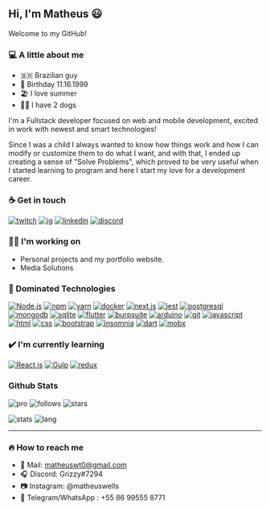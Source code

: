 
 
## Hi, I'm Matheus 😃

Welcome to my GitHub!

### 💻 A little about me
 - 🇧🇷 Brazilian guy 
 - 👶 Birthday 11.16.1999
 - 🏖️ I love summer
 - 🐩🐶 I have 2 dogs

I'm a Fullstack developer focused on web and mobile development, excited in work with newest and smart technologies!

  Since I was a child I always wanted to know how things work and how I can modify or customize them to do what I want, and with that, I ended up creating a sense of "Solve Problems", which proved to be very useful when I started learning to program and here I start my love for a development career.

### ☕ Get in touch

[![twitch](https://img.shields.io/twitch/status/grizzyrp?style=for-the-badge)](https://twitch.tv/grizzyrp)
[![ig](https://img.shields.io/badge/-Instagram-red?style=for-the-badge&logo=instagram&logoColor=white)](https://instagram.com/matheuswells)
[![linkedin](https://img.shields.io/badge/-Linkedin-blue?style=for-the-badge&logo=linkedin&logoColor=white)](https://www.linkedin.com/in/matheuscoutinho-dev/)
[![discord](https://img.shields.io/badge/-Discord-grey?style=for-the-badge&logo=discord&logoColor=white)](https://discord.gg/EEPMtv8)



###  👨‍💻 I'm working on
 - Personal projects and my portfolio website. 
 - Media Solutions


### 📁 Dominated Technologies

[![Node.js](https://img.shields.io/badge/-Node.js-green?style=for-the-badge&logo=node.js&logoColor=white)](https://nodejs.org/en/) [![npm](https://img.shields.io/badge/-NPM-black?style=for-the-badge&logo=npm&logoColor=white)](https://www.npmjs.com) [![yarn](https://img.shields.io/badge/-Yarn-grey?style=for-the-badge&logo=yarn&logoColor=#2C8EBB)](https://yarnpkg.com) [![docker](https://img.shields.io/badge/-Docker-blue?style=for-the-badge&logo=docker&logoColor=white)](https://www.docker.com)  [![next.js](https://img.shields.io/badge/-Next.js-black?style=for-the-badge&logo=next.js&logoColor=white)](https://nextjs.org) [![jest](https://img.shields.io/badge/-Jest-red?style=for-the-badge&logo=jest&logoColor=white)](https://jestjs.io) [![postgresql](https://img.shields.io/badge/-Postgresql-blue?style=for-the-badge&logo=postgresql&logoColor=white)](https://www.postgresql.org) [![mongodb](https://img.shields.io/badge/-Mongodb-darkgreen?style=for-the-badge&logo=mongodb&logoColor=white)](https://www.mongodb.com) [![sqlite](https://img.shields.io/badge/-Sqlite-darkblue?style=for-the-badge&logo=sqlite&logoColor=white)](https://www.sqlite.org/) [![flutter](https://img.shields.io/badge/-Flutter-blue?style=for-the-badge&logo=flutter&logoColor=white)](https://flutter.dev) [![burpsuite](https://img.shields.io/badge/-Burpsuite-darkred?style=for-the-badge&logo=burp&logoColor=white)](https://portswigger.net/burp) [![arduino](https://img.shields.io/badge/-Arduino-blue?style=for-the-badge&logo=arduino&logoColor=white)](https://www.arduino.cc) [![git](https://img.shields.io/badge/-Git-red?style=for-the-badge&logo=git&logoColor=white)](https://git-scm.com) [![javascript](https://img.shields.io/badge/-JavaScript-yellow?style=for-the-badge&logo=javascript&logoColor=white)](https://www.javascript.com) [![html](https://img.shields.io/badge/-HTML5-red?style=for-the-badge&logo=html&logoColor=white)](https://developer.mozilla.org/en-US/docs/Web/HTML) [![css](https://img.shields.io/badge/-CSS3-darkblue?style=for-the-badge&logo=css3&logoColor=white)](https://developer.mozilla.org/en-US/docs/Web/CSS) [![bootstrap](https://img.shields.io/badge/-Bootstrap-purple?style=for-the-badge&logo=bootstrap&logoColor=white)](https://getbootstrap.com) [![insomnia](https://img.shields.io/badge/-Insomnia-blueviolet?style=for-the-badge&logo=insomnia&logoColor=white)](https://insomnia.rest) [![dart](https://img.shields.io/badge/-Dart-blue?style=for-the-badge&logo=dart&logoColor=white)](https://dart.dev) [![mobx](https://img.shields.io/badge/-MobX-orange?style=for-the-badge&logo=mobx&logoColor=white)](https://pub.dev/packages/mobx)

### ✔️ I'm currently learning

[![React.js](https://img.shields.io/badge/-React.js-blue?style=for-the-badge&logo=react&logoColor=white)](https://reactjs.org) [![Gulp](https://img.shields.io/badge/-Gulp-red?style=for-the-badge&logo=gulp&logoColor=white)](https://gulpjs.com) [![redux](https://img.shields.io/badge/-Redux-blueviolet?style=for-the-badge&logo=redux&logoColor=white)](https://redux.js.org)

### Github Stats
 ![pro](https://img.shields.io/badge/-PRO-blueviolet?style=for-the-badge&logo=github) ![follows](https://img.shields.io/github/followers/matheuswells?style=for-the-badge) ![stars](https://img.shields.io/github/stars/matheuswells?style=for-the-badge) 
 
 ![stats](https://github-readme-stats.vercel.app/api?username=matheuswells&show_icons=true&theme=light)
 ![lang](https://github-readme-stats.vercel.app/api/top-langs/?username=matheuswells&layout=compact&theme=light)
 
---

### 🔥 How to reach me
 - 📧 Mail: matheuswt0@gmail.com
 - 🎧 Discord: Grizzy#7294
 - 📷 Instagram: @matheuswells
 - 📱 Telegram/WhatsApp : +55 86 99555 8771
 
